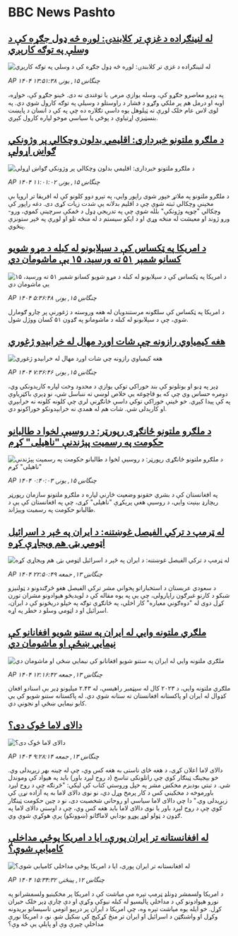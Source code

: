 # BBC News Pashto## [له لنینګراده د غزې تر کلابندۍ: لوږه څه ډول جګړه کې د وسلې په توګه کارېږي](https://www.bbc.com/pashto/articles/c1wpl49drj5o?at_campaign=githubrss)![له لنینګراده د غزې تر کلابندۍ: لوږه څه ډول جګړه کې د وسلې په توګه کارېږي](https://ichef.bbci.co.uk/ace/ws/240/cpsprodpb/b333/live/fe49bf70-5a68-11f0-b5c5-012c5796682d.png)_AP ۱۴۰۴ چنگاښ ۱۵, يونۍ ۱۳:۵۱:۳۸_په ډېرو معاصرو جګړو کې، وسله یوازې مرمۍ یا توغندی نه دی. ځینو جګړو کې، خواړه، اوبه او درمل هم پر ملکي وګړو د فشار د راوستلو د وسیلې په توګه کارول شوي دي.
په لوی لاس عام خلک لوږې ته ټېلوهل یوه داسې تګلاره ده چې په کې د انسان د پایښت بنسټیزې اړتیاوې د پوځي یا سیاسي موخو لپاره کارول کېږي.## [د ملګرو ملتونو خبرداری: اقلیمي بدلون وچکالي پر وژونکي ګواښ اړولې](https://www.bbc.com/pashto/articles/cgq7le5z9klo?at_campaign=githubrss)![د ملګرو ملتونو خبرداری: اقلیمي بدلون وچکالي پر وژونکي ګواښ اړولې](https://ichef.bbci.co.uk/ace/ws/240/cpsprodpb/a90c/live/5cf3b920-5a52-11f0-9074-8989d8c97d87.jpg)_AP ۱۴۰۴ چنگاښ ۱۵, يونۍ ۱۱:۰۱:۰۲_د ملګرو ملتونو په ملاتړ خپور شوی راپور وايي، په تېرو دوو کلونو کې له افریقا تر اروپا بې مخینې وچکالي ثبته شوې چې د اقلیم بدلانه یې شدت زیات کړی دی.
دغه راپور کې وچکالي "چوپه وژونکې" بلله شوې چې په تدریجي ډول د ځمکې سرچینې کموي، ورو- ورو ژوند او معیشت له منځه وړي او د ایکو سیستم د له منځه تلو او لوږې په څېر ستونزې پنځوي.## [ د امریکا په ټکساس کې د سېلابونو له کبله د مړو شویو کسانو شمېر ۵۱ ته ورسېد، ۱۵ یې ماشومان دي](https://www.bbc.com/pashto/articles/cm20w3v7yljo?at_campaign=githubrss)![ د امریکا په ټکساس کې د سېلابونو له کبله د مړو شویو کسانو شمېر ۵۱ ته ورسېد، ۱۵ یې ماشومان دي](https://ichef.bbci.co.uk/ace/ws/240/cpsprodpb/d45b/live/78c588f0-5a15-11f0-960d-e9f1088a89fe.jpg)_AP ۱۴۰۴ چنگاښ ۱۵, يونۍ ۵:۳۶:۴۸_د امریکا په ټکساس کې سلګونه مرستندویان له هغه وروسته د ژغورنې پر چارو ګومارل شوي، چې د سېلابونو له کبله د ماشومانو په ګډون ۵۱ کسان ووژل شول.## [هغه کیمیاوي رازونه چې شات اوږد مهال له خرابېدو ژغوري](https://www.bbc.com/pashto/articles/cwye5pe44kno?at_campaign=githubrss)![هغه کیمیاوي رازونه چې شات اوږد مهال له خرابېدو ژغوري](https://ichef.bbci.co.uk/ace/ws/240/cpsprodpb/a1c6/live/bc500260-59b8-11f0-960d-e9f1088a89fe.jpg)_AP ۱۴۰۴ چنگاښ ۱۵, يونۍ ۷:۳۶:۴۶_ډېر په ډبو او بوتلونو کې بند خوراکي توکي یوازې د محدود وخت لپاره کارېدونکي وي، دومره حساس وي چې که یو قاچوغه یې خلاص لوښي ته ننباسل شي، نو ډېرې باکټریاوې په کې پیدا کېږي.
خو ځینې خوراکي توکي داسې ځانګړنې لري چې کلونه کلونه نه خرابېږي او کارېدلی شي. شات هم له همدې نه خرابېدونکو خوراکونو دي.## [د ملګرو ملتونو ځانګړی رپورټر: د روسیې لخوا د طالبانو حکومت په رسمیت پېژندنې "ناهیلی" کړم](https://www.bbc.com/pashto/articles/c939xlqlnplo?at_campaign=githubrss)![د ملګرو ملتونو ځانګړی رپورټر: د روسیې لخوا د طالبانو حکومت په رسمیت پېژندنې "ناهیلی" کړم](https://ichef.bbci.co.uk/ace/ws/240/cpsprodpb/37fc/live/de246bb0-59ef-11f0-960d-e9f1088a89fe.jpg)_AP ۱۴۰۴ چنگاښ ۱۵, يونۍ ۰:۴۰:۰۳_په افغانستان کې د بشري حقونو وضعیت څارنې لپاره د ملګرو ملتونو سازمان رپورټر ریچارډ بېنېت وايي، د روسیې هغې پرېکړې "ناهیلی" کړی، چې په افغانستان کې یې د طالبانو حکومت په رسمیت وپېژاند.## [له ټرمپ د ترکي الفیصل غوښتنه: د ایران په څېر د اسرائیل اټومي بټۍ هم ویجاړې کړه](https://www.bbc.com/pashto/articles/c9qxn395vdwo?at_campaign=githubrss)![له ټرمپ د ترکي الفیصل غوښتنه: د ایران په څېر د اسرائیل اټومي بټۍ هم ویجاړې کړه](https://ichef.bbci.co.uk/ace/ws/240/cpsprodpb/7d97/live/167e3100-592b-11f0-b5c5-012c5796682d.jpg)_AP ۱۴۰۴ چنگاښ ۱۳, جمعه ۲۲:۵۰:۴۹_د سعودي عربستان د استخباراتو پخواني مشر ترکي الفيصل هغو څرګندونو د ټولنیزو شبکو د کارنو غبرګون راپارولی، چې یې په یوه مقاله کې د لوېدیځو هېوادونو مشران تورن کړل دوی له "دوه‌ګوني معیاره" کار اخلي، په ځانګړې توګه په خپلو دریځونو کې د ایران، اسرائیل او د اټومي وسلو د خطر په اړه.## [ملګري ملتونه وايي له ایران په ستنو شویو افغانانو کې نیمايي ښځې او ماشومان دي](https://www.bbc.com/pashto/articles/c4g299nx44do?at_campaign=githubrss)![ملګري ملتونه وايي له ایران په ستنو شویو افغانانو کې نیمايي ښځې او ماشومان دي](https://ichef.bbci.co.uk/ace/ws/240/cpsprodpb/5e79/live/be668630-58cf-11f0-9074-8989d8c97d87.jpg)_AP ۱۴۰۴ چنگاښ ۱۳, جمعه ۱۲:۱۶:۴۲_ملګري ملتونه وايي، د ۲۰۲۳ کال له سپټمبر راهیسې، له ۲.۴۳ میلیونو ډیر بې اسنادو افغان کډوال له ایران او پاکستانه افغانستان ته ستانه شوي دي. له پاکستانه ستنو شویو کې یې کابو نیمایي ښځې او نجونې دي.## [دالای لاما څوک دی؟](https://www.bbc.com/pashto/articles/c20r66z5g3go?at_campaign=githubrss)![دالای لاما څوک دی؟](https://ichef.bbci.co.uk/ace/ws/240/cpsprodpb/d15f/live/b8546160-5760-11f0-960d-e9f1088a89fe.jpg)_AP ۱۴۰۴ چنگاښ ۱۳, جمعه ۹:۲۸:۱۴_دالای لاما اعلان کړی، د هغه ځای ناستی به هغه کس وي، چې له چینه بهر زېږیدلی وي. خو بېجېنګ ټینګار کوي چې راتلونکی تناسخ (د روح لېږد باور) باید په هېواد کې وموندل شي.
د تبتي بودیزم مخکښ مشر په خپل وروستي کتاب کې لیکي: "څرنګه چې د روح لېږد باورموخه د مخکیني کس د کار پرمخ وړل دي، نو نوی دالای لاما به په آزاده نړۍ کې زېږیدلی وي." 
دا چې دالای لاما سیاسي او روحاني شخصیت دی، نو د چین حکومت ټینګار کوي چې د روح لېږد باور یا نوی دالای لاما باید هغه کس وي، چې د اوسني دالای لاما په ګډون د ټولو لوړ پوړو بودايي لاماګانو (ښوونکو) پرې هوکړې شوې وي.## [له افغانستانه تر ایران پورې، ایا د امریکا پوځي مداخلې کامیابې شوې؟](https://www.bbc.com/pashto/articles/cgrx9rnrp10o?at_campaign=githubrss)![له افغانستانه تر ایران پورې، ایا د امریکا پوځي مداخلې کامیابې شوې؟](https://ichef.bbci.co.uk/ace/ws/240/cpsprodpb/35bb/live/f7633d80-52c0-11f0-a7f9-535e61820543.jpg)_AP ۱۴۰۴ چنگاښ ۱۲, پينځنۍ ۱۵:۳۴:۳۲_د امریکا ولسمشر ډونلډ ټرمپ تېره مې میاشت کې د امریکا پر مخکینیو ولسمشرانو په نورو هېوادونو کې د مداخلې پالیسیو له کبله نیوکې وکړې او دې چارې ډېر خلک حیران کړل. خو ایله یوه میاشت تېره وه، چې امریکا د ایران پر درېیو اتومي تاسیساتو بریدونه وکړل او واشنګټن د اسرائیل او ایران تر منځ کړکېچ کې ښکېل شو. نو، د امریکا نورې مداخلې چېرې وې او پایلې یې څه وې؟